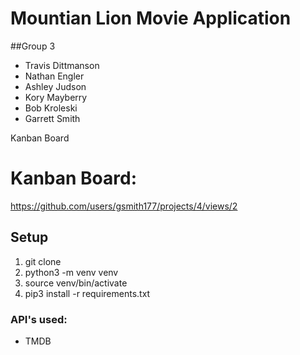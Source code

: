# Mountian Lion Movie Application

##Group 3
- Travis Dittmanson
- Nathan Engler
- Ashley Judson
- Kory Mayberry
- Bob Kroleski
- Garrett Smith

Kanban Board
# Kanban Board:
https://github.com/users/gsmith177/projects/4/views/2

## Setup
1. git clone
2. python3 -m venv venv
3. source venv/bin/activate
4. pip3 install -r requirements.txt

### API's used:
- TMDB
